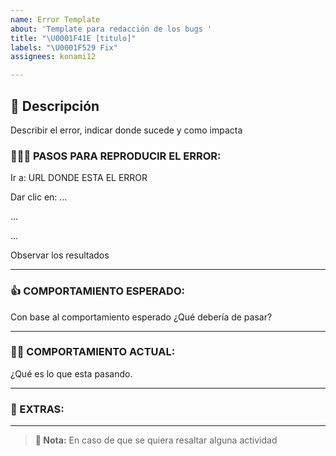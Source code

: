 ```yaml
---
name: Error Template
about: 'Template para redacción de los bugs '
title: "\U0001F41E [titulo]"
labels: "\U0001F529 Fix"
assignees: konami12

---
```


## 📝 Descripción

Describir el error, indicar donde sucede y como impacta

### 🚶🏻‍♂️ PASOS PARA REPRODUCIR EL ERROR:

Ir a: URL DONDE ESTA EL ERROR

Dar clic en: ...

...

...

Observar los resultados

---

### 👍 COMPORTAMIENTO ESPERADO:

Con base al comportamiento esperado ¿Qué debería de pasar?

---

### 👎🏻 COMPORTAMIENTO ACTUAL:

¿Qué es lo que esta pasando.

---

### 📰 EXTRAS:

---

> **🔖 Nota:** En caso de que se quiera resaltar alguna actividad
